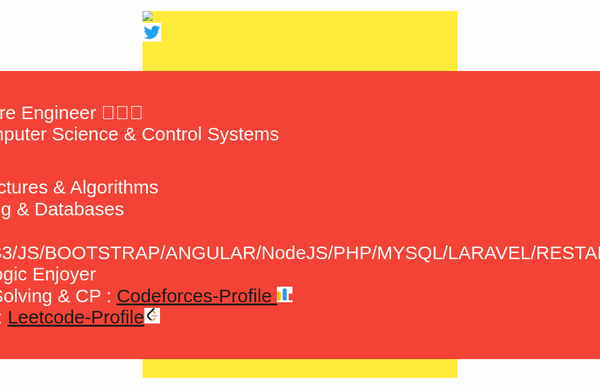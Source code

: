 <div style="background-color: #ffeb3b; font-family: Arial, Helvetica, sans-serif;">
<p>
<a href="https://www.linkedin.com/in/zedan-mohamed-9ba98b21a/"><img src="https://img.shields.io/badge/linkedin-%230177B5?style=flat&logo=linkedin&logoColor=white"/></a>
<br>
<a href="https://twitter.com/zedanmohamed99" ><img height="30px" src="./icons/twitter.png"  /></a>
  </p>
  <div style="display: flex; align-items: center;justify-content: center;">
    <P style="background: #f44336;padding:50px;color:#fff;font-size: 30px;border-radius: 6px;">  
        <span>I'm a Software Engineer 🧑🏻‍💻</span> <br>
        <span>Studies Computer Science & Control Systems </span> <br>
        <span>Skills👇<br> 
            ✅ Data Structures & Algorithms <br>
            ✅ Networking & Databases <br>
            ✅ HTML5/CSS3/JS/BOOTSTRAP/ANGULAR/NodeJS/PHP/MYSQL/LARAVEL/RESTAPI/C++/C/C# <br>
            ✅ Math & Logic Enjoyer <br>
            🥰 Problem Solving & CP : <a href='https://codeforces.com/profile/ZedanIntrovertV' style="text-align:center">Codeforces-Profile <img src='./icons/codeforces.png' width="25px"></a>
            <br> 🥰 LeetCode: <a href='https://leetcode.com/ZedanMohamed/'>Leetcode-Profile<img src='./icons/leetcode.png' width="25px"></a>
        </span>
    

</div>
  



